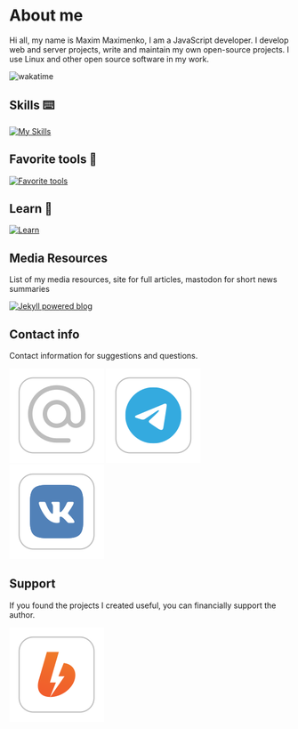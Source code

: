 # About me

Hi all, my name is Maxim Maximenko, I am a JavaScript developer. 
I develop web and server projects, write and maintain my own open-source projects.
I use Linux and other open source software in my work.

![wakatime](https://wakatime.com/badge/user/90d372c2-7281-4016-a6be-0412c6a69074.svg)

## Skills ⌨️

[![My Skills](https://skillicons.dev/icons?i=html,css,js,ts,react,redux,vite,webpack,rollupjs,nodejs,markdown,express,prisma,linux,postgres,bash,figma,git&perline=12)](https://skillicons.dev)

## Favorite tools 🔨

[![Favorite tools](https://skillicons.dev/icons?i=vscode,docker,vite,rollupjs,linux,markdown,bash,figma,git,docker,netlify,nginx,postman&perline=10)](https://skillicons.dev)

## Learn 🔰

[![Learn](https://skillicons.dev/icons?i=nextjs,nestjs,tauri,tensorflow,sass,jest&perline=12)](https://skillicons.dev)


## Media Resources

List of my media resources, site for full articles, mastodon for short news summaries

[![Jekyll powered blog](https://skillicons.dev/icons?i=markdown)](https://skillicons.dev)

## Contact info

Contact information for suggestions and questions.

[![Email](https://github.com/maxqwars/maxqwars/blob/main/icons/svg/email-icon.svg?raw=true)](mailto:maxqwars@gmail.com)
[![Telegram](https://github.com/maxqwars/maxqwars/blob/main/icons/svg/telegram-icon.svg?raw=true)](https://t.me/maxqwars)
[![VK](https://github.com/maxqwars/maxqwars/blob/main/icons/svg/vk-icon.svg?raw=true)](https://vk.com/maxqwars)

## Support

If you found the projects I created useful, you can financially support the author.

[![Boosty.io](https://github.com/maxqwars/maxqwars/blob/main/icons/svg/boosty-icon.svg?raw=true)]()